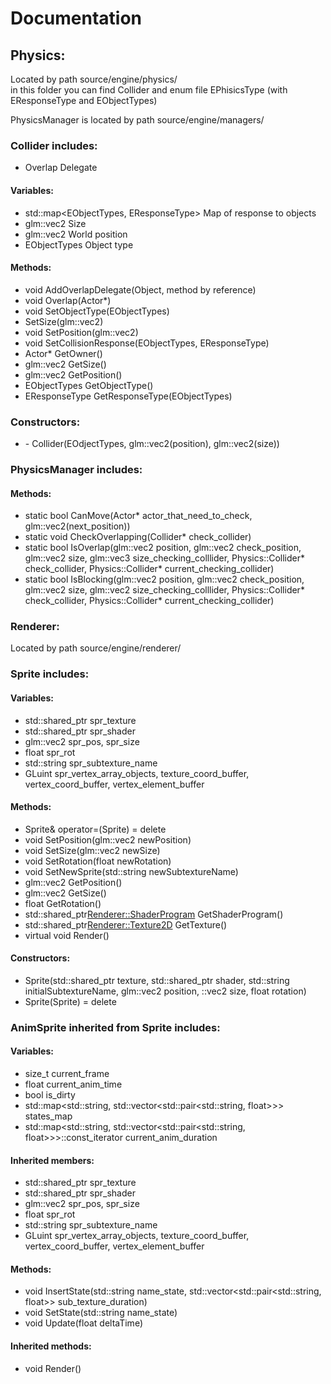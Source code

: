 # Documentation

## Physics:

Located by path source/engine/physics/  
in this folder you can find Collider and enum file EPhisicsType (with EResponseType and EObjectTypes)

PhysicsManager is located by path source/engine/managers/ 

### Collider includes:

* Overlap Delegate

#### Variables: 

* std::map<EObjectTypes, EResponseType> Map of response to objects 
* glm::vec2 Size 
* glm::vec2 World position 
* EObjectTypes Object type 

#### Methods: 

* void AddOverlapDelegate(Object, method by reference) 
* void Overlap(Actor*) 
* void SetObjectType(EObjectTypes) 
* SetSize(glm::vec2) 
* void SetPosition(glm::vec2) 
* void SetCollisionResponse(EObjectTypes, EResponseType) 
* Actor* GetOwner() 
* glm::vec2 GetSize()
* glm::vec2 GetPosition() 
* EObjectTypes GetObjectType() 
* EResponseType GetResponseType(EObjectTypes)

### Constructors: 

* \- Collider(EOdjectTypes, glm::vec2(position), glm::vec2(size))

### PhysicsManager includes: 
#### Methods: 

* static bool CanMove(Actor* actor_that_need_to_check, glm::vec2(next_position))
* static void CheckOverlapping(Collider* check_collider)
* static bool IsOverlap(glm::vec2 position, glm::vec2 check_position, glm::vec2 size, glm::vec3 size_checking_colllider, Physics::Collider*  
check_collider, Physics::Collider* current_checking_collider) 
* static bool IsBlocking(glm::vec2 position, glm::vec2 check_position, glm::vec2 size, glm::vec2 size_checking_colllider, Physics::Collider*   
check_collider, Physics::Collider* current_checking_collider) 

### Renderer:
  
Located by path source/engine/renderer/
  
### Sprite includes: 

#### Variables: 

* std::shared_ptr<Texture2D> spr_texture 
* std::shared_ptr<ShaderProgram> spr_shader 
* glm::vec2 spr_pos, spr_size 
* float spr_rot 
* std::string spr_subtexture_name 
* GLuint spr_vertex_array_objects, texture_coord_buffer, vertex_coord_buffer, vertex_element_buffer


#### Methods:

* Sprite& operator=(Sprite) = delete 
* void SetPosition(glm::vec2 newPosition) 
* void SetSize(glm::vec2 newSize) 
* void SetRotation(float newRotation) 
* void SetNewSprite(std::string newSubtextureName) 
* glm::vec2 GetPosition() 
* glm::vec2 GetSize() 
* float GetRotation() 
* std::shared_ptr<Renderer::ShaderProgram> GetShaderProgram() 
* std::shared_ptr<Renderer::Texture2D> GetTexture() 
* virtual void Render() 

#### Constructors:

* Sprite(std::shared_ptr<Texture2D> texture, std::shared_ptr <ShaderProgram> shader, std::string initialSubtextureName, glm::vec2 position, ::vec2 size, float rotation)
* Sprite(Sprite) = delete 

### AnimSprite inherited from Sprite includes: 
 
#### Variables: 

    
* size_t current_frame 
* float current_anim_time 
* bool is_dirty 
* std::map<std::string, std::vector<std::pair<std::string, float>>> states_map 
* std::map<std::string, std::vector<std::pair<std::string, float>>>::const_iterator current_anim_duration 
			
#### Inherited members: </h5>
    
* std::shared_ptr<Texture2D> spr_texture 
* std::shared_ptr<ShaderProgram> spr_shader 
* glm::vec2 spr_pos, spr_size 
* float spr_rot 
* std::string spr_subtexture_name 
* GLuint spr_vertex_array_objects, texture_coord_buffer, vertex_coord_buffer, vertex_element_buffer 
	
#### Methods:
		
* void InsertState(std::string name_state, std::vector<std::pair<std::string, float>> sub_texture_duration) 
* void SetState(std::string name_state) 
* void Update(float deltaTime) 
		
#### Inherited methods: 
		
* void Render() 
		
